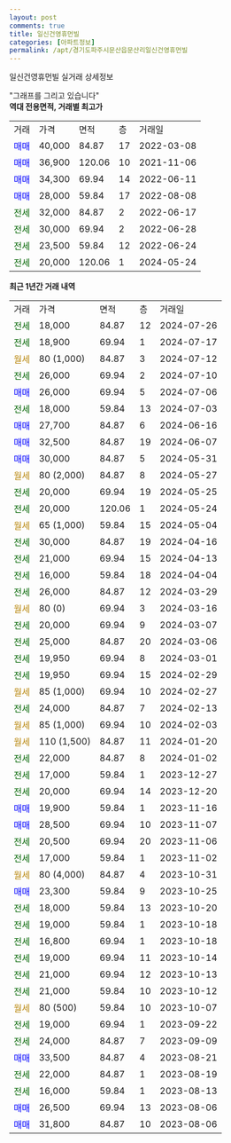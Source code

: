 ```yaml
---
layout: post
comments: true
title: 일신건영휴먼빌
categories: [아파트정보]
permalink: /apt/경기도파주시문산읍문산리일신건영휴먼빌
---
```


일신건영휴먼빌 실거래 상세정보

<script type="text/javascript">
  google.charts.load('current', {'packages':['line', 'corechart']});
  google.charts.setOnLoadCallback(drawChart);

  function drawChart() {
    var data = new google.visualization.DataTable();
    data.addColumn('date', '거래일');
    data.addColumn('number', "매매");
    data.addColumn('number', "전세");
    data.addColumn('number', "전매");

    data.addRows([[new Date(Date.parse("2024-07-26")), null, 18000, null], [new Date(Date.parse("2024-07-17")), null, 18900, null], [new Date(Date.parse("2024-07-12")), null, null, null], [new Date(Date.parse("2024-07-10")), null, 26000, null], [new Date(Date.parse("2024-07-06")), 26000, null, null], [new Date(Date.parse("2024-07-03")), null, 18000, null], [new Date(Date.parse("2024-06-16")), 27700, null, null], [new Date(Date.parse("2024-06-07")), 32500, null, null], [new Date(Date.parse("2024-05-31")), 30000, null, null], [new Date(Date.parse("2024-05-27")), null, null, null], [new Date(Date.parse("2024-05-25")), null, 20000, null], [new Date(Date.parse("2024-05-24")), null, 20000, null], [new Date(Date.parse("2024-05-04")), null, null, null], [new Date(Date.parse("2024-04-16")), null, 30000, null], [new Date(Date.parse("2024-04-13")), null, 21000, null], [new Date(Date.parse("2024-04-04")), null, 16000, null], [new Date(Date.parse("2024-03-29")), null, 26000, null], [new Date(Date.parse("2024-03-16")), null, null, null], [new Date(Date.parse("2024-03-07")), null, 20000, null], [new Date(Date.parse("2024-03-06")), null, 25000, null], [new Date(Date.parse("2024-03-01")), null, 19950, null], [new Date(Date.parse("2024-02-29")), null, 19950, null], [new Date(Date.parse("2024-02-27")), null, null, null], [new Date(Date.parse("2024-02-13")), null, 24000, null], [new Date(Date.parse("2024-02-03")), null, null, null], [new Date(Date.parse("2024-01-20")), null, null, null], [new Date(Date.parse("2024-01-02")), null, 22000, null], [new Date(Date.parse("2023-12-27")), null, 17000, null], [new Date(Date.parse("2023-12-20")), null, 20000, null], [new Date(Date.parse("2023-11-16")), 19900, null, null], [new Date(Date.parse("2023-11-07")), 28500, null, null], [new Date(Date.parse("2023-11-06")), null, 20500, null], [new Date(Date.parse("2023-11-02")), null, 17000, null], [new Date(Date.parse("2023-10-31")), null, null, null], [new Date(Date.parse("2023-10-25")), 23300, null, null], [new Date(Date.parse("2023-10-20")), null, 18000, null], [new Date(Date.parse("2023-10-18")), null, 19000, null], [new Date(Date.parse("2023-10-18")), null, 16800, null], [new Date(Date.parse("2023-10-14")), null, 19000, null], [new Date(Date.parse("2023-10-13")), null, 21000, null], [new Date(Date.parse("2023-10-12")), null, 21000, null], [new Date(Date.parse("2023-10-07")), null, null, null], [new Date(Date.parse("2023-09-22")), null, 19000, null], [new Date(Date.parse("2023-09-09")), null, 24000, null], [new Date(Date.parse("2023-08-21")), 33500, null, null], [new Date(Date.parse("2023-08-19")), null, 22000, null], [new Date(Date.parse("2023-08-13")), null, 16000, null], [new Date(Date.parse("2023-08-06")), 26500, null, null], [new Date(Date.parse("2023-08-06")), 31800, null, null]]);

    var options = {
      hAxis: {
        format: 'yyyy/MM/dd'
      },    
      lineWidth: 0,
      pointsVisible: true,    
      title: '최근 1년간 유형별 실거래가 분포',
      legend: { position: 'bottom' }
    };

    var formatter = new google.visualization.NumberFormat({pattern:'###,###'} );
    formatter.format(data, 1);
    formatter.format(data, 2);
    
    setTimeout(function() {
        var chart = new google.visualization.LineChart(document.getElementById('columnchart_material'));
        chart.draw(data, (options));
        document.getElementById('loading').style.display = 'none';
    }, 200);
  }
</script>


<div id="loading" style="z-index:20; display: block; margin-left: 0px">"그래프를 그리고 있습니다"</div>
<div id="columnchart_material" style="width: 95%; margin-left: 0px; display: block"></div>
<!-- contents start -->
<b>역대 전용면적, 거래별 최고가</b>
<table class="sortable">
    <tr>
      <td>거래</td>
      <td>가격</td>
      <td>면적</td>
      <td>층</td>
      <td>거래일</td>
    </tr>
        <tr>
          <td><a style="color: blue">매매</a></td>
          <td>40,000</td>
          <td>84.87</td>
          <td>17</td>
          <td>2022-03-08</td>
        </tr>            <tr>
          <td><a style="color: blue">매매</a></td>
          <td>36,900</td>
          <td>120.06</td>
          <td>10</td>
          <td>2021-11-06</td>
        </tr>            <tr>
          <td><a style="color: blue">매매</a></td>
          <td>34,300</td>
          <td>69.94</td>
          <td>14</td>
          <td>2022-06-11</td>
        </tr>            <tr>
          <td><a style="color: blue">매매</a></td>
          <td>28,000</td>
          <td>59.84</td>
          <td>17</td>
          <td>2022-08-08</td>
        </tr>        
        <tr>
              <td><a style="color: darkgreen">전세</a></td>
              <td>32,000</td>
              <td>84.87</td>
              <td>2</td>
              <td>2022-06-17</td>
            </tr>            <tr>
              <td><a style="color: darkgreen">전세</a></td>
              <td>30,000</td>
              <td>69.94</td>
              <td>2</td>
              <td>2022-06-28</td>
            </tr>            <tr>
              <td><a style="color: darkgreen">전세</a></td>
              <td>23,500</td>
              <td>59.84</td>
              <td>12</td>
              <td>2022-06-24</td>
            </tr>            <tr>
              <td><a style="color: darkgreen">전세</a></td>
              <td>20,000</td>
              <td>120.06</td>
              <td>1</td>
              <td>2024-05-24</td>
            </tr>        
    
</table>

<b>최근 1년간 거래 내역</b>

<table class="sortable">
    <tr>
      <td>거래</td>
      <td>가격</td>
      <td>면적</td>
      <td>층</td>
      <td>거래일</td>
    </tr>
    <tr>
      <td><a style="color: darkgreen">전세</a></td>
      <td>18,000</td>
      <td>84.87</td>
      <td>12</td>
      <td>2024-07-26</td>
    </tr>          <tr>
      <td><a style="color: darkgreen">전세</a></td>
      <td>18,900</td>
      <td>69.94</td>
      <td>1</td>
      <td>2024-07-17</td>
    </tr>          <tr>
      <td><a style="color: darkgoldenrod">월세</a></td>
      <td>80 (1,000)</td>
      <td>84.87</td>
      <td>3</td>
      <td>2024-07-12</td>
    </tr>          <tr>
      <td><a style="color: darkgreen">전세</a></td>
      <td>26,000</td>
      <td>69.94</td>
      <td>2</td>
      <td>2024-07-10</td>
    </tr>          <tr>
      <td><a style="color: blue">매매</a></td>
      <td>26,000</td>
      <td>69.94</td>
      <td>5</td>
      <td>2024-07-06</td>
    </tr>          <tr>
      <td><a style="color: darkgreen">전세</a></td>
      <td>18,000</td>
      <td>59.84</td>
      <td>13</td>
      <td>2024-07-03</td>
    </tr>          <tr>
      <td><a style="color: blue">매매</a></td>
      <td>27,700</td>
      <td>84.87</td>
      <td>6</td>
      <td>2024-06-16</td>
    </tr>          <tr>
      <td><a style="color: blue">매매</a></td>
      <td>32,500</td>
      <td>84.87</td>
      <td>19</td>
      <td>2024-06-07</td>
    </tr>          <tr>
      <td><a style="color: blue">매매</a></td>
      <td>30,000</td>
      <td>84.87</td>
      <td>5</td>
      <td>2024-05-31</td>
    </tr>          <tr>
      <td><a style="color: darkgoldenrod">월세</a></td>
      <td>80 (2,000)</td>
      <td>84.87</td>
      <td>8</td>
      <td>2024-05-27</td>
    </tr>          <tr>
      <td><a style="color: darkgreen">전세</a></td>
      <td>20,000</td>
      <td>69.94</td>
      <td>19</td>
      <td>2024-05-25</td>
    </tr>          <tr>
      <td><a style="color: darkgreen">전세</a></td>
      <td>20,000</td>
      <td>120.06</td>
      <td>1</td>
      <td>2024-05-24</td>
    </tr>          <tr>
      <td><a style="color: darkgoldenrod">월세</a></td>
      <td>65 (1,000)</td>
      <td>59.84</td>
      <td>15</td>
      <td>2024-05-04</td>
    </tr>          <tr>
      <td><a style="color: darkgreen">전세</a></td>
      <td>30,000</td>
      <td>84.87</td>
      <td>19</td>
      <td>2024-04-16</td>
    </tr>          <tr>
      <td><a style="color: darkgreen">전세</a></td>
      <td>21,000</td>
      <td>69.94</td>
      <td>15</td>
      <td>2024-04-13</td>
    </tr>          <tr>
      <td><a style="color: darkgreen">전세</a></td>
      <td>16,000</td>
      <td>59.84</td>
      <td>18</td>
      <td>2024-04-04</td>
    </tr>          <tr>
      <td><a style="color: darkgreen">전세</a></td>
      <td>26,000</td>
      <td>84.87</td>
      <td>12</td>
      <td>2024-03-29</td>
    </tr>          <tr>
      <td><a style="color: darkgoldenrod">월세</a></td>
      <td>80 (0)</td>
      <td>69.94</td>
      <td>3</td>
      <td>2024-03-16</td>
    </tr>          <tr>
      <td><a style="color: darkgreen">전세</a></td>
      <td>20,000</td>
      <td>69.94</td>
      <td>9</td>
      <td>2024-03-07</td>
    </tr>          <tr>
      <td><a style="color: darkgreen">전세</a></td>
      <td>25,000</td>
      <td>84.87</td>
      <td>20</td>
      <td>2024-03-06</td>
    </tr>          <tr>
      <td><a style="color: darkgreen">전세</a></td>
      <td>19,950</td>
      <td>69.94</td>
      <td>8</td>
      <td>2024-03-01</td>
    </tr>          <tr>
      <td><a style="color: darkgreen">전세</a></td>
      <td>19,950</td>
      <td>69.94</td>
      <td>15</td>
      <td>2024-02-29</td>
    </tr>          <tr>
      <td><a style="color: darkgoldenrod">월세</a></td>
      <td>85 (1,000)</td>
      <td>69.94</td>
      <td>10</td>
      <td>2024-02-27</td>
    </tr>          <tr>
      <td><a style="color: darkgreen">전세</a></td>
      <td>24,000</td>
      <td>84.87</td>
      <td>7</td>
      <td>2024-02-13</td>
    </tr>          <tr>
      <td><a style="color: darkgoldenrod">월세</a></td>
      <td>85 (1,000)</td>
      <td>69.94</td>
      <td>10</td>
      <td>2024-02-03</td>
    </tr>          <tr>
      <td><a style="color: darkgoldenrod">월세</a></td>
      <td>110 (1,500)</td>
      <td>84.87</td>
      <td>11</td>
      <td>2024-01-20</td>
    </tr>          <tr>
      <td><a style="color: darkgreen">전세</a></td>
      <td>22,000</td>
      <td>84.87</td>
      <td>8</td>
      <td>2024-01-02</td>
    </tr>          <tr>
      <td><a style="color: darkgreen">전세</a></td>
      <td>17,000</td>
      <td>59.84</td>
      <td>1</td>
      <td>2023-12-27</td>
    </tr>          <tr>
      <td><a style="color: darkgreen">전세</a></td>
      <td>20,000</td>
      <td>69.94</td>
      <td>14</td>
      <td>2023-12-20</td>
    </tr>          <tr>
      <td><a style="color: blue">매매</a></td>
      <td>19,900</td>
      <td>59.84</td>
      <td>1</td>
      <td>2023-11-16</td>
    </tr>          <tr>
      <td><a style="color: blue">매매</a></td>
      <td>28,500</td>
      <td>69.94</td>
      <td>10</td>
      <td>2023-11-07</td>
    </tr>          <tr>
      <td><a style="color: darkgreen">전세</a></td>
      <td>20,500</td>
      <td>69.94</td>
      <td>20</td>
      <td>2023-11-06</td>
    </tr>          <tr>
      <td><a style="color: darkgreen">전세</a></td>
      <td>17,000</td>
      <td>59.84</td>
      <td>1</td>
      <td>2023-11-02</td>
    </tr>          <tr>
      <td><a style="color: darkgoldenrod">월세</a></td>
      <td>80 (4,000)</td>
      <td>84.87</td>
      <td>4</td>
      <td>2023-10-31</td>
    </tr>          <tr>
      <td><a style="color: blue">매매</a></td>
      <td>23,300</td>
      <td>59.84</td>
      <td>9</td>
      <td>2023-10-25</td>
    </tr>          <tr>
      <td><a style="color: darkgreen">전세</a></td>
      <td>18,000</td>
      <td>59.84</td>
      <td>13</td>
      <td>2023-10-20</td>
    </tr>          <tr>
      <td><a style="color: darkgreen">전세</a></td>
      <td>19,000</td>
      <td>59.84</td>
      <td>1</td>
      <td>2023-10-18</td>
    </tr>          <tr>
      <td><a style="color: darkgreen">전세</a></td>
      <td>16,800</td>
      <td>69.94</td>
      <td>1</td>
      <td>2023-10-18</td>
    </tr>          <tr>
      <td><a style="color: darkgreen">전세</a></td>
      <td>19,000</td>
      <td>69.94</td>
      <td>11</td>
      <td>2023-10-14</td>
    </tr>          <tr>
      <td><a style="color: darkgreen">전세</a></td>
      <td>21,000</td>
      <td>69.94</td>
      <td>12</td>
      <td>2023-10-13</td>
    </tr>          <tr>
      <td><a style="color: darkgreen">전세</a></td>
      <td>21,000</td>
      <td>59.84</td>
      <td>10</td>
      <td>2023-10-12</td>
    </tr>          <tr>
      <td><a style="color: darkgoldenrod">월세</a></td>
      <td>80 (500)</td>
      <td>59.84</td>
      <td>10</td>
      <td>2023-10-07</td>
    </tr>          <tr>
      <td><a style="color: darkgreen">전세</a></td>
      <td>19,000</td>
      <td>69.94</td>
      <td>1</td>
      <td>2023-09-22</td>
    </tr>          <tr>
      <td><a style="color: darkgreen">전세</a></td>
      <td>24,000</td>
      <td>84.87</td>
      <td>7</td>
      <td>2023-09-09</td>
    </tr>          <tr>
      <td><a style="color: blue">매매</a></td>
      <td>33,500</td>
      <td>84.87</td>
      <td>4</td>
      <td>2023-08-21</td>
    </tr>          <tr>
      <td><a style="color: darkgreen">전세</a></td>
      <td>22,000</td>
      <td>84.87</td>
      <td>1</td>
      <td>2023-08-19</td>
    </tr>          <tr>
      <td><a style="color: darkgreen">전세</a></td>
      <td>16,000</td>
      <td>59.84</td>
      <td>1</td>
      <td>2023-08-13</td>
    </tr>          <tr>
      <td><a style="color: blue">매매</a></td>
      <td>26,500</td>
      <td>69.94</td>
      <td>13</td>
      <td>2023-08-06</td>
    </tr>          <tr>
      <td><a style="color: blue">매매</a></td>
      <td>31,800</td>
      <td>84.87</td>
      <td>10</td>
      <td>2023-08-06</td>
    </tr>      </table>
<!-- contents end -->    

